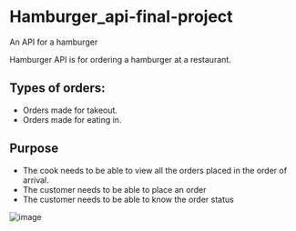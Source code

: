 # Hamburger_api-final-project
An API for a hamburger


Hamburger API is for ordering a hamburger at a restaurant.

## Types of orders:
* Orders made for takeout.
* Orders made for eating in.

## Purpose 
*	The cook needs to be able to view all the orders placed in the order of arrival.
* The customer needs to be able to place an order
* The customer needs to be able to know the order status



![image](https://github.com/elagrog/hamburger_api-final-project/flowchart.png)

